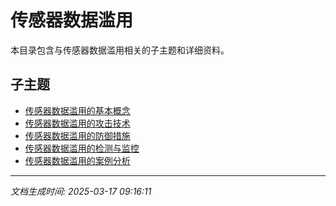 # 传感器数据滥用

本目录包含与传感器数据滥用相关的子主题和详细资料。

## 子主题

- [传感器数据滥用的基本概念](sensor-abuse/basic-concepts.md)
- [传感器数据滥用的攻击技术](sensor-abuse/attack-techniques.md)
- [传感器数据滥用的防御措施](sensor-abuse/defense-measures.md)
- [传感器数据滥用的检测与监控](sensor-abuse/detection-monitoring.md)
- [传感器数据滥用的案例分析](sensor-abuse/case-studies.md)

---

*文档生成时间: 2025-03-17 09:16:11*
